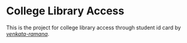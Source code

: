 # College Library Access 
This is the project for college library access through student id card by [*venkata-ramana*](https://venkata-ramana.github.io/).
